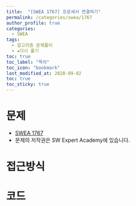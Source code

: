```yaml
---
title:  "[SWEA 1767] 프로세서 연결하기"
permalink: /categories/swea/1767
author_profile: true
categories:
  - SWEA
tags:
  - 알고리즘 문제풀이
  - ★다시 풀기
toc: true
toc_label: "목차"
toc_icon: "bookmark"
last_modified_at: 2020-09-02
toc: true
toc_sticky: true
---
```

# 문제
* [SWEA 1767](https://swexpertacademy.com/main/code/problem/problemDetail.do?contestProbId=AV4suNtaXFEDFAUf)
* 문제의 저작권은 SW Expert Academy에 있습니다.  

# 접근방식 


# 코드
```java

```